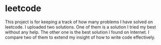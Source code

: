 # leetcode
This project is for keeping a track of how many problems I have solved on leetcode. I uploaded two solutions. One of them is a solution I tried my best without any help. The other one is the best solution I found on Internet. I compare two of them to extend my insight of how to write code effectively. 

